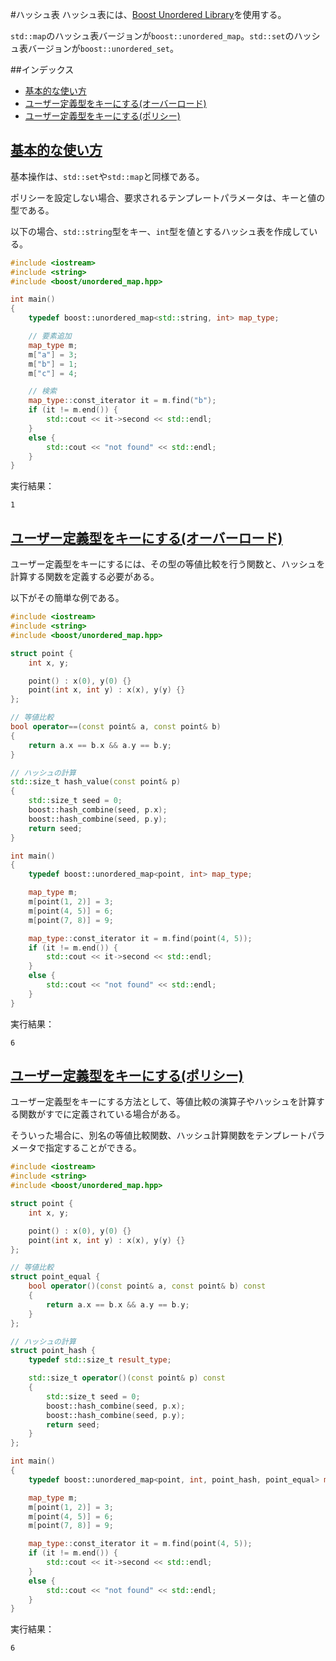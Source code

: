 #ハッシュ表
ハッシュ表には、[Boost Unordered Library](http://www.boost.org/doc/libs/release/doc/html/unordered.html)を使用する。

`std::map`のハッシュ表バージョンが`boost::unordered_map`。`std::set`のハッシュ表バージョンが`boost::unordered_set`。


##インデックス
- [基本的な使い方](#basic-usage)
- [ユーザー定義型をキーにする(オーバーロード)](#user-defined-type-as-key-using-overload)
- [ユーザー定義型をキーにする(ポリシー)](#user-defined-type-as-key-using-policy)


## <a name="basic-usage" href="#basic-usage">基本的な使い方</a>
基本操作は、`std::set`や`std::map`と同様である。

ポリシーを設定しない場合、要求されるテンプレートパラメータは、キーと値の型である。

以下の場合、`std::string`型をキー、`int`型を値とするハッシュ表を作成している。

```cpp
#include <iostream>
#include <string>
#include <boost/unordered_map.hpp>

int main()
{
    typedef boost::unordered_map<std::string, int> map_type;

    // 要素追加
    map_type m;
    m["a"] = 3;
    m["b"] = 1;
    m["c"] = 4;

    // 検索
    map_type::const_iterator it = m.find("b");
    if (it != m.end()) {
        std::cout << it->second << std::endl;
    }
    else {
        std::cout << "not found" << std::endl;
    }
}
```

実行結果：
```
1
```

## <a name="user-defined-type-as-key-using-overload" href="#user-defined-type-as-key-using-overload">ユーザー定義型をキーにする(オーバーロード)</a>

ユーザー定義型をキーにするには、その型の等値比較を行う関数と、ハッシュを計算する関数を定義する必要がある。

以下がその簡単な例である。

```cpp
#include <iostream>
#include <string>
#include <boost/unordered_map.hpp>

struct point {
    int x, y;

    point() : x(0), y(0) {}
    point(int x, int y) : x(x), y(y) {}
};

// 等値比較
bool operator==(const point& a, const point& b)
{
    return a.x == b.x && a.y == b.y;
}

// ハッシュの計算
std::size_t hash_value(const point& p)
{
    std::size_t seed = 0;
    boost::hash_combine(seed, p.x);
    boost::hash_combine(seed, p.y);
    return seed;
}

int main()
{
    typedef boost::unordered_map<point, int> map_type;

    map_type m;
    m[point(1, 2)] = 3;
    m[point(4, 5)] = 6;
    m[point(7, 8)] = 9;

    map_type::const_iterator it = m.find(point(4, 5));
    if (it != m.end()) {
        std::cout << it->second << std::endl;
    }
    else {
        std::cout << "not found" << std::endl;
    }
}
```

実行結果：

```
6
```


## <a name="user-defined-type-as-key-using-policy" href="#user-defined-type-as-key-using-policy">ユーザー定義型をキーにする(ポリシー)</a>

ユーザー定義型をキーにする方法として、等値比較の演算子やハッシュを計算する関数がすでに定義されている場合がある。

そういった場合に、別名の等値比較関数、ハッシュ計算関数をテンプレートパラメータで指定することができる。

```cpp
#include <iostream>
#include <string>
#include <boost/unordered_map.hpp>

struct point {
    int x, y;

    point() : x(0), y(0) {}
    point(int x, int y) : x(x), y(y) {}
};

// 等値比較
struct point_equal {
    bool operator()(const point& a, const point& b) const
    {
        return a.x == b.x && a.y == b.y;
    }
};

// ハッシュの計算
struct point_hash {
    typedef std::size_t result_type;

    std::size_t operator()(const point& p) const
    {
        std::size_t seed = 0;
        boost::hash_combine(seed, p.x);
        boost::hash_combine(seed, p.y);
        return seed;
    }
};

int main()
{
    typedef boost::unordered_map<point, int, point_hash, point_equal> map_type;

    map_type m;
    m[point(1, 2)] = 3;
    m[point(4, 5)] = 6;
    m[point(7, 8)] = 9;

    map_type::const_iterator it = m.find(point(4, 5));
    if (it != m.end()) {
        std::cout << it->second << std::endl;
    }
    else {
        std::cout << "not found" << std::endl;
    }
}
```

実行結果：

```
6
```


